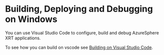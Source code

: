 # Building, Deploying and Debugging on Windows

You can use Visual Studio Code to configure, build and debug AzureSphere XRT applications.

To see how you can build on vscode see [Building on Visual Studio Code](./vscode-build.md).
